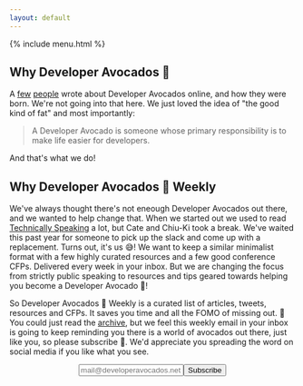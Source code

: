 ```yaml
---
layout: default
---
```


{% include menu.html %}

## Why Developer Avocados 🥑

A [few](https://www.marythengvall.com/blog/2018/1/31/developer-avocados-the-good-kind-of-fat) [people](https://blog.usejournal.com/the-birth-of-developer-avocados-61e4ac235033) wrote about Developer Avocados  online, and how they were born. We're not going into that here. We just loved the idea of "the good kind of fat" and most importantly:

>A Developer Avocado is someone whose primary responsibility is to make life easier for developers.

And that's what we do!

## Why Developer Avocados 🥑 Weekly

We've always thought there's not eneough Developer Avocados out there, and we wanted to help change that. When we started out we used to read [Technically Speaking](https://techspeak.email/) a lot, but Cate and Chiu-Ki took a break. We've waited this past year for someone to pick up the slack and come up with a replacement. Turns out, it's us 😅! We want to keep a similar minimalist format with a few highly curated resources and a few good conference CFPs. Delivered every week in your inbox. But we are changing the focus from strictly public speaking to resources and tips geared towards helping you become a Developer Avocado 🥑!

So Developer Avocados 🥑 Weekly is a curated list of articles, tweets, resources and CFPs. It saves you time and all the FOMO of missing out. 💌 You could just read the [archive](https://tinyletter.com/developeravocados/archive), but we feel this weekly email in your inbox is going to keep reminding you there is a world of avocados out there, just like you, so please subscribe 💚. We'd appreciate you spreading the word on social media if you like what you see.

 <form style="text-align:center;" action="https://tinyletter.com/developeravocados" method="post" target="popupwindow" onsubmit="window.open('https://tinyletter.com/developeravocados', 'popupwindow', 'scrollbars=yes,width=800,height=600');return true"><input type="text" name="email" id="tlemail" placeholder="mail@developeravocados.net" /><input type="hidden" value="1" name="embed"/><input id="tlsubmit" type="submit" value="Subscribe" /></form>
